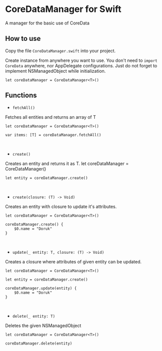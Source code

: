 # CoreDataManager for Swift

A manager for the basic use of CoreData 

How to use
------------

Copy the file `CoreDataManager.swift` into your project.

Create instance from anywhere you want to use. You don't need to `import CoreData` anywhere, nor AppDelegate configurations. Just do not forget to implement NSManagedObject while initialization.

    let coreDataManager = CoreDataManager<T>()

Functions
------------

- `fetchAll()`

Fetches all entities and returns an array of T

    let coreDataManager = CoreDataManager<T>()
    
    var items: [T] = coreDataManager.fetchAll()
    
<br />

- `create()`

Creates an entity and returns it as T.
    let coreDataManager = CoreDataManager<T>()
    
    let entity = coreDataManager.create()
    
<br />
        
- `create(closure: (T) -> Void)`

Creates an entity with closure to update it's attributes.

    let coreDataManager = CoreDataManager<T>()
    
    coreDataManager.create() { 
        $0.name = "Doruk"
    }

<br />

- `update(_ entity: T, closure: (T) -> Void)`

Creates a closure where attributes of given entity can be updated.

    let coreDataManager = CoreDataManager<T>()

    let entity = coreDataManager.create()
    
    coreDataManager.update(entity) { 
        $0.name = "Doruk"
    }
    
<br />

- `delete(_ entity: T)`

Deletes the given NSManagedObject

    let coreDataManager = CoreDataManager<T>()  
 
    coreDataManager.delete(entity)
        

